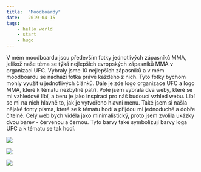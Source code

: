```yaml
---
title:  "Moodboardy"
date:   2019-04-15
tags: 
    - hello world
    - start
    - hugo
---
```

V mém moodboardu jsou především fotky jednotlivých zápasníků MMA, jelikož naše téma se týká nejlepších evropských zápasníků MMA v organizaci UFC. Vybraly jsme 10 nejlepších zápasníků a v mém moodboardu se nachází fotka právě každého z nich. Tyto fotky bychom mohly využít u jednotlivých článků. Dále je zde logo organizace UFC a logo MMA, které k tématu nezbytně patří. Poté jsem vybrala dva weby, které se mi vzhledově líbí, a beru je jako inspiraci pro náš budoucí vzhled webu. Líbí se mi na nich hlavně to, jak je vytvořeno hlavní menu. Také jsem si našla nějaké fonty písma, které se k tématu hodí a přijdou mi jednoduché a dobře čitelné. Celý web bych viděla jako minimalistický, proto jsem zvolila ukázky dvou barev - červenou a černou. Tyto barvy také symbolizují barvy loga UFC a k tématu se tak hodí.

![](výstřižek1.png)

![](výstřižek2.png)

![](výstřižek3.png)